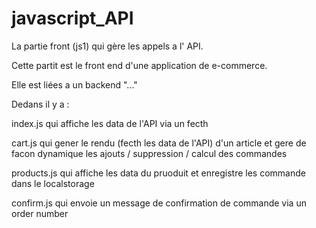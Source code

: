 # javascript_API

La partie front (js1) qui gère les appels a l' API.

Cette partit est le front end d'une application de e-commerce.

Elle est liées a un backend "..."

Dedans il y a :

index.js qui affiche les data de l'API via un fecth 

cart.js qui gener le rendu (fecth les data de l'API) d'un article et gere de facon dynamique les ajouts / suppression / calcul des commandes

products.js qui affiche les data du pruoduit et enregistre les commande dans le localstorage 

confirm.js qui envoie un message de confirmation de commande via un order number
